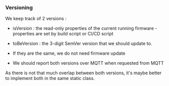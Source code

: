 ### Versioning ###

We keep track of 2 versions :
* isVersion : the read-only properties of the current running firmware - properties are set by build script or CI/CD script
* toBeVersion : the 3-digit SemVer version that we should update to.

* If they are the same, we do not need firmware update
* We should report both versions over MQTT when requested from MQTT

As there is not that much overlap between both versions, it's maybe better to implement both in the same static class.